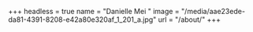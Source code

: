 +++
headless = true
name = "Danielle Mei "
image = "/media/aae23ede-da81-4391-8208-e42a80e320af_1_201_a.jpg"
url = "/about/"
+++
